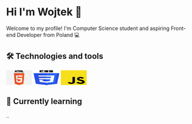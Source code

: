 # Hi I'm Wojtek 👋
Welcome to my profile! I'm Computer Science student and aspiring Front-end Developer from Poland 💻

## 🛠 Technologies and tools
<img title="HTML" alt="HTML" src="https://raw.githubusercontent.com/wkoziel/wkoziel/main/assets/html.png" width="70" height="40" />
<img title="CSS" alt="CSS" src="https://raw.githubusercontent.com/wkoziel/wkoziel/main/assets/css3.png" width="70" height="40" />
<img title="JavaScript" alt="JavaScript" src="https://raw.githubusercontent.com/wkoziel/wkoziel/main/assets/js.png" width="70" height="40" />

## 📖 Currently learning
..

<!-- ## Bio
- 🔭 I’m currently working on ...
- 🌱 I’m currently learning ...
- 👯 I’m looking to collaborate on ...
- 🤔 I’m looking for help with ...
- 💬 Ask me about ...
- 📫 How to reach me: ...
- 😄 Pronouns: ...
- ⚡ Fun fact: ...
 -->
